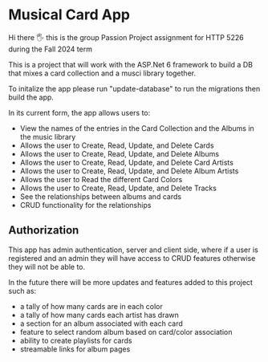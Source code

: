 # Musical Card App

Hi there 🖐️ this is the group Passion Project assignment for HTTP 5226 during the Fall 2024 term

This is a project that will work with the ASP.Net 6 framework to build a DB that mixes a card collection and a musci library together.

To initalize the app please run "update-database" to run the migrations then build the app.

In its current form, the app allows users to:

- View the names of the entries in the Card Collection and the Albums in the music library
- Allows the user to Create, Read, Update, and Delete Cards
- Allows the user to Create, Read, Update, and Delete Albums
- Allows the user to Create, Read, Update, and Delete Card Artists
- Allows the user to Create, Read, Update, and Delete Album Artists
- Allows the user to Read the different Card Colors
- Allows the user to Create, Read, Update, and Delete Tracks
- See the relationships between albums and cards
- CRUD functionality for the relationships

## Authorization
This app has admin authentication, server and client side, where if a user is registered and an admin they will have access to CRUD features otherwise they will not be able to.

In the future there will be more updates and features added to this project such as:
- a tally of how many cards are in each color
- a tally of how many cards each artist has drawn
- a section for an album associated with each card
- feature to select random album based on card/color association
- ability to create playlists for cards
- streamable links for album pages
